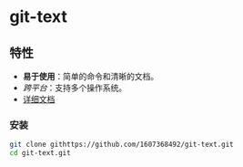 # git-text
## 特性

- **易于使用**：简单的命令和清晰的文档。
- *跨平台*：支持多个操作系统。
- [详细文档](https://example.com)

### 安装

```bash
git clone githttps://github.com/1607368492/git-text.git
cd git-text.git
